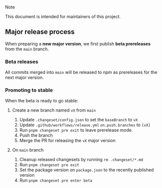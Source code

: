 > [!NOTE]
> This document is intended for maintainers of this project.

## Major release process

When preparing a **new major version**, we first publish **beta prereleases** from the `main` branch.

### Beta releases

All commits merged into `main` will be released to npm as prereleases for the next major version.

### Promoting to stable

When the beta is ready to go stable:

1. Create a new branch named `vX` from `main`
   1. Update `.changeset/config.json` to set the `baseBranch` to `vX`
   2. Update `.github/workflows/release.yml` `on.push.branches` to `[vX]`
   3. Run `pnpm changeset pre exit` to leave prerelease mode.
   4. Push the branch
   5. Merge the PR for releasing the `vX` major version

2. On `main` branch
   1. Cleanup released changesets by running `rm .changeset/*.md`
   2. Run `pnpm changeset pre exit`
   3. Set the package version on `package.json` to the recently published version
   4. Run `pnpm changeset pre enter beta`
